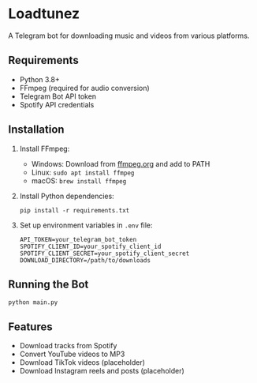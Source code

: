 # Loadtunez

A Telegram bot for downloading music and videos from various platforms.

## Requirements

- Python 3.8+
- FFmpeg (required for audio conversion)
- Telegram Bot API token
- Spotify API credentials

## Installation

1. Install FFmpeg:
   - Windows: Download from [ffmpeg.org](https://ffmpeg.org/download.html) and add to PATH
   - Linux: `sudo apt install ffmpeg`
   - macOS: `brew install ffmpeg`

2. Install Python dependencies:
   ```
   pip install -r requirements.txt
   ```

3. Set up environment variables in `.env` file:
   ```
   API_TOKEN=your_telegram_bot_token
   SPOTIFY_CLIENT_ID=your_spotify_client_id
   SPOTIFY_CLIENT_SECRET=your_spotify_client_secret
   DOWNLOAD_DIRECTORY=/path/to/downloads
   ```

## Running the Bot

```
python main.py
```

## Features

- Download tracks from Spotify
- Convert YouTube videos to MP3
- Download TikTok videos (placeholder)
- Download Instagram reels and posts (placeholder)
